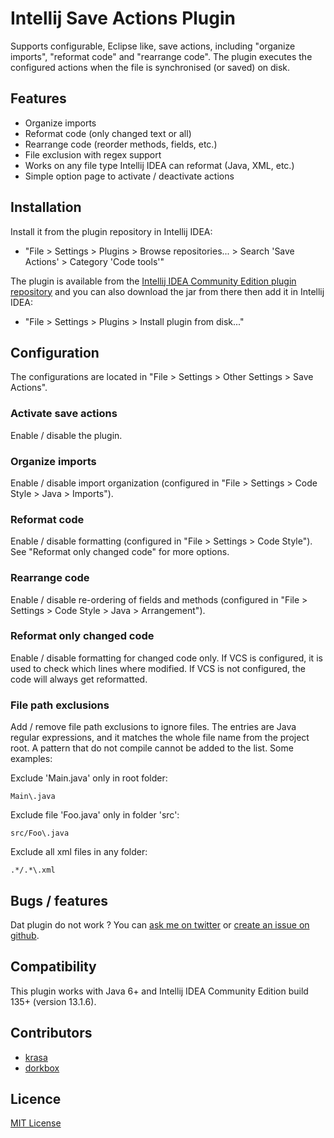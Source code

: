 # Intellij Save Actions Plugin

Supports configurable, Eclipse like, save actions, including "organize imports", "reformat code" and "rearrange code". The plugin executes the configured actions when the file is synchronised (or saved) on disk.

## Features

- Organize imports
- Reformat code (only changed text or all)
- Rearrange code (reorder methods, fields, etc.)
- File exclusion with regex support
- Works on any file type Intellij IDEA can reformat (Java, XML, etc.)
- Simple option page to activate / deactivate actions

## Installation

Install it from the plugin repository in Intellij IDEA:

- "File > Settings > Plugins > Browse repositories... > Search 'Save Actions' > Category 'Code tools'"

The plugin is available from the [Intellij IDEA Community Edition plugin repository](https://plugins.jetbrains.com/plugin/7642) and you can also download the jar from there then add it in Intellij IDEA:

- "File > Settings > Plugins > Install plugin from disk..."

## Configuration

The configurations are located in "File > Settings > Other Settings > Save Actions".

### Activate save actions 

Enable / disable the plugin.

### Organize imports

Enable / disable import organization (configured in "File > Settings > Code Style > Java > Imports").

### Reformat code

Enable / disable formatting (configured in "File > Settings > Code Style"). See "Reformat only changed code" for more options.

### Rearrange code

Enable / disable re-ordering of fields and methods (configured in "File > Settings > Code Style > Java > Arrangement").

### Reformat only changed code

Enable / disable formatting for changed code only. If VCS is configured, it is used to check which lines where modified. If VCS is not configured, the code will always get reformatted.

### File path exclusions

Add / remove file path exclusions to ignore files. The entries are Java regular expressions, and it matches the whole file name from the project root. A pattern that do not compile cannot be added to the list. Some examples: 

Exclude 'Main.java' only in root folder:

    Main\.java
    
Exclude file 'Foo.java' only in folder 'src':
    
    src/Foo\.java

Exclude all xml files in any folder:

    .*/.*\.xml

## Bugs / features

Dat plugin do not work ? You can [ask me on twitter](https://twitter.com/dubreuia) or [create an issue on github](https://github.com/dubreuia/intellij-plugin-save-actions/issues).

## Compatibility

This plugin works with Java 6+ and Intellij IDEA Community Edition build 135+ (version 13.1.6).

## Contributors

- [krasa](https://github.com/krasa)
- [dorkbox](https://github.com/dorkbox)

## Licence

[MIT License](LICENSE.txt)
